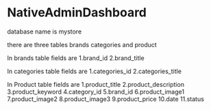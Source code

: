 # NativeAdminDashboard

database name is mystore

there are three tables brands categories and product



In brands table fields are
1.brand_id
2.brand_title

In categories table fields are
1.categories_id
2.categories_title

In Product table fields are
1.product_title
2.product_description
3.product_keyword
4.category_id
5.brand_id
6.product_image1
7.product_image2
8.product_image3
9.product_price
10.date
11.status
